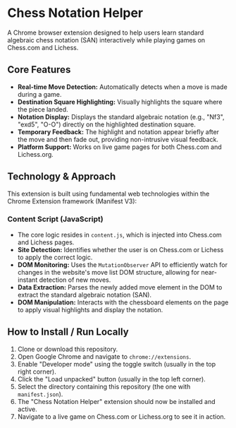 # Chess Notation Helper

A Chrome browser extension designed to help users learn standard algebraic chess notation (SAN) interactively while playing games on Chess.com and Lichess.

## Core Features

- **Real-time Move Detection:** Automatically detects when a move is made during a game.
- **Destination Square Highlighting:** Visually highlights the square where the piece landed.
- **Notation Display:** Displays the standard algebraic notation (e.g., "Nf3", "exd5", "O-O") directly on the highlighted destination square.
- **Temporary Feedback:** The highlight and notation appear briefly after the move and then fade out, providing non-intrusive visual feedback.
- **Platform Support:** Works on live game pages for both Chess.com and Lichess.org.

## Technology & Approach

This extension is built using fundamental web technologies within the Chrome Extension framework (Manifest V3):

### Content Script (JavaScript)

- The core logic resides in `content.js`, which is injected into Chess.com and Lichess pages.
- **Site Detection:** Identifies whether the user is on Chess.com or Lichess to apply the correct logic.
- **DOM Monitoring:** Uses the `MutationObserver` API to efficiently watch for changes in the website's move list DOM structure, allowing for near-instant detection of new moves.
- **Data Extraction:** Parses the newly added move element in the DOM to extract the standard algebraic notation (SAN).
- **DOM Manipulation:** Interacts with the chessboard elements on the page to apply visual highlights and display the notation.

## How to Install / Run Locally

1.  Clone or download this repository.
2.  Open Google Chrome and navigate to `chrome://extensions`.
3.  Enable "Developer mode" using the toggle switch (usually in the top right corner).
4.  Click the "Load unpacked" button (usually in the top left corner).
5.  Select the directory containing this repository (the one with `manifest.json`).
6.  The "Chess Notation Helper" extension should now be installed and active.
7.  Navigate to a live game on Chess.com or Lichess.org to see it in action.
